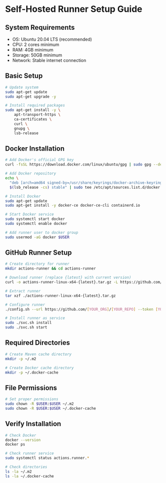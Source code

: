 # Self-Hosted Runner Setup Guide

## System Requirements
- OS: Ubuntu 20.04 LTS (recommended)
- CPU: 2 cores minimum
- RAM: 4GB minimum
- Storage: 50GB minimum
- Network: Stable internet connection

## Basic Setup
```bash
# Update system
sudo apt-get update
sudo apt-get upgrade -y

# Install required packages
sudo apt-get install -y \
    apt-transport-https \
    ca-certificates \
    curl \
    gnupg \
    lsb-release
```

## Docker Installation
```bash
# Add Docker's official GPG key
curl -fsSL https://download.docker.com/linux/ubuntu/gpg | sudo gpg --dearmor -o /usr/share/keyrings/docker-archive-keyring.gpg

# Add Docker repository
echo \
  "deb [arch=amd64 signed-by=/usr/share/keyrings/docker-archive-keyring.gpg] https://download.docker.com/linux/ubuntu \
  $(lsb_release -cs) stable" | sudo tee /etc/apt/sources.list.d/docker.list > /dev/null

# Install Docker
sudo apt-get update
sudo apt-get install -y docker-ce docker-ce-cli containerd.io

# Start Docker service
sudo systemctl start docker
sudo systemctl enable docker

# Add runner user to docker group
sudo usermod -aG docker $USER
```

## GitHub Runner Setup
```bash
# Create directory for runner
mkdir actions-runner && cd actions-runner

# Download runner (replace {latest} with current version)
curl -o actions-runner-linux-x64-{latest}.tar.gz -L https://github.com/actions/runner/releases/download/v{latest}/actions-runner-linux-x64-{latest}.tar.gz

# Extract runner
tar xzf ./actions-runner-linux-x64-{latest}.tar.gz

# Configure runner
./config.sh --url https://github.com/[YOUR_ORG]/[YOUR_REPO] --token [YOUR_TOKEN] --labels Runner-1

# Install runner as service
sudo ./svc.sh install
sudo ./svc.sh start
```

## Required Directories
```bash
# Create Maven cache directory
mkdir -p ~/.m2

# Create Docker cache directory
mkdir -p ~/.docker-cache
```

## File Permissions
```bash
# Set proper permissions
sudo chown -R $USER:$USER ~/.m2
sudo chown -R $USER:$USER ~/.docker-cache
```

## Verify Installation
```bash
# Check Docker
docker --version
docker ps

# Check runner service
sudo systemctl status actions.runner.*

# Check directories
ls -la ~/.m2
ls -la ~/.docker-cache
```
